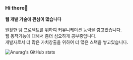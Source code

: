 ### Hi there👋

**웹 개발 기술에 관심이 많습니다**  
  
원활한 팀 프로젝트를 위하여 커뮤니케이션 능력을 쌓고있습니다.  
웹 동작기능에 대해서 좀더 심오하게 공부중입니다.  
개발자로서 더 많은 가치창출을 위하여 더 많은 스택을 쌓고있습니다.  
  
![Anurag's GitHub stats](https://github-readme-stats.vercel.app/api?username=KIMHUEMANG&show_icons=true&theme=github_dark)

<!--
**KIMHUEMANG/Kimhuemang** is a ✨ _special_ ✨ repository because its `README.md` (this file) appears on your GitHub profile.

Here are some ideas to get you started:

- 🔭 I’m currently working on ...
- 🌱 I’m currently learning ...
- 👯 I’m looking to collaborate on ...
- 🤔 I’m looking for help with ...
- 💬 Ask me about ...
- 📫 How to reach me: ...
- 😄 Pronouns: ...
- ⚡ Fun fact: ...
-->
